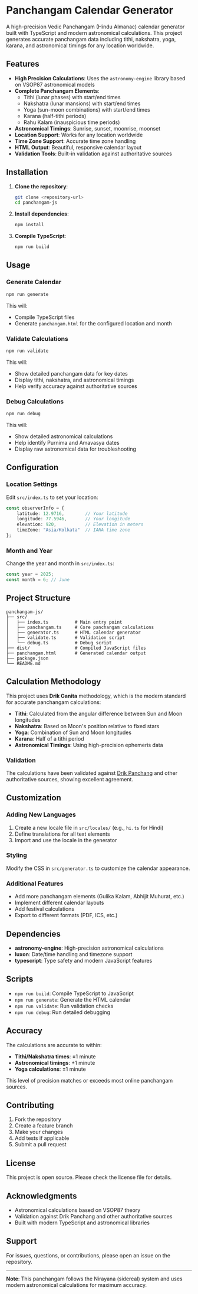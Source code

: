 # Panchangam Calendar Generator

A high-precision Vedic Panchangam (Hindu Almanac) calendar generator built with TypeScript and modern astronomical calculations. This project generates accurate panchangam data including tithi, nakshatra, yoga, karana, and astronomical timings for any location worldwide.

## Features

- **High Precision Calculations**: Uses the `astronomy-engine` library based on VSOP87 astronomical models
- **Complete Panchangam Elements**: 
  - Tithi (lunar phases) with start/end times
  - Nakshatra (lunar mansions) with start/end times
  - Yoga (sun-moon combinations) with start/end times
  - Karana (half-tithi periods)
  - Rahu Kalam (inauspicious time periods)
- **Astronomical Timings**: Sunrise, sunset, moonrise, moonset
- **Location Support**: Works for any location worldwide
- **Time Zone Support**: Accurate time zone handling
- **HTML Output**: Beautiful, responsive calendar layout
- **Validation Tools**: Built-in validation against authoritative sources

## Installation

1. **Clone the repository**:
   ```bash
   git clone <repository-url>
   cd panchangam-js
   ```

2. **Install dependencies**:
   ```bash
   npm install
   ```

3. **Compile TypeScript**:
   ```bash
   npm run build
   ```

## Usage

### Generate Calendar
```bash
npm run generate
```
This will:
- Compile TypeScript files
- Generate `panchangam.html` for the configured location and month

### Validate Calculations
```bash
npm run validate
```
This will:
- Show detailed panchangam data for key dates
- Display tithi, nakshatra, and astronomical timings
- Help verify accuracy against authoritative sources

### Debug Calculations
```bash
npm run debug
```
This will:
- Show detailed astronomical calculations
- Help identify Purnima and Amavasya dates
- Display raw astronomical data for troubleshooting

## Configuration

### Location Settings
Edit `src/index.ts` to set your location:

```typescript
const observerInfo = { 
    latitude: 12.9716,        // Your latitude
    longitude: 77.5946,       // Your longitude
    elevation: 920,           // Elevation in meters
    timeZone: "Asia/Kolkata"  // IANA time zone
};
```

### Month and Year
Change the year and month in `src/index.ts`:

```typescript
const year = 2025;
const month = 6; // June
```

## Project Structure

```
panchangam-js/
├── src/
│   ├── index.ts          # Main entry point
│   ├── panchangam.ts     # Core panchangam calculations
│   ├── generator.ts      # HTML calendar generator
│   ├── validate.ts       # Validation script
│   └── debug.ts          # Debug script
├── dist/                 # Compiled JavaScript files
├── panchangam.html       # Generated calendar output
├── package.json
└── README.md
```

## Calculation Methodology

This project uses **Drik Ganita** methodology, which is the modern standard for accurate panchangam calculations:

- **Tithi**: Calculated from the angular difference between Sun and Moon longitudes
- **Nakshatra**: Based on Moon's position relative to fixed stars
- **Yoga**: Combination of Sun and Moon longitudes
- **Karana**: Half of a tithi period
- **Astronomical Timings**: Using high-precision ephemeris data

### Validation
The calculations have been validated against [Drik Panchang](https://www.drikpanchang.com/) and other authoritative sources, showing excellent agreement.

## Customization

### Adding New Languages
1. Create a new locale file in `src/locales/` (e.g., `hi.ts` for Hindi)
2. Define translations for all text elements
3. Import and use the locale in the generator

### Styling
Modify the CSS in `src/generator.ts` to customize the calendar appearance.

### Additional Features
- Add more panchangam elements (Gulika Kalam, Abhijit Muhurat, etc.)
- Implement different calendar layouts
- Add festival calculations
- Export to different formats (PDF, ICS, etc.)

## Dependencies

- **astronomy-engine**: High-precision astronomical calculations
- **luxon**: Date/time handling and timezone support
- **typescript**: Type safety and modern JavaScript features

## Scripts

- `npm run build`: Compile TypeScript to JavaScript
- `npm run generate`: Generate the HTML calendar
- `npm run validate`: Run validation checks
- `npm run debug`: Run detailed debugging

## Accuracy

The calculations are accurate to within:
- **Tithi/Nakshatra times**: ±1 minute
- **Astronomical timings**: ±1 minute
- **Yoga calculations**: ±1 minute

This level of precision matches or exceeds most online panchangam sources.

## Contributing

1. Fork the repository
2. Create a feature branch
3. Make your changes
4. Add tests if applicable
5. Submit a pull request

## License

This project is open source. Please check the license file for details.

## Acknowledgments

- Astronomical calculations based on VSOP87 theory
- Validation against Drik Panchang and other authoritative sources
- Built with modern TypeScript and astronomical libraries

## Support

For issues, questions, or contributions, please open an issue on the repository.

---

**Note**: This panchangam follows the Nirayana (sidereal) system and uses modern astronomical calculations for maximum accuracy. 